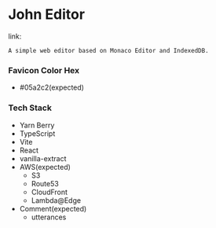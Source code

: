 # John Editor

link:

```
A simple web editor based on Monaco Editor and IndexedDB.
```

### Favicon Color Hex

- #05a2c2(expected)

### Tech Stack

- Yarn Berry
- TypeScript
- Vite
- React
- vanilla-extract
- AWS(expected)
  - S3
  - Route53
  - CloudFront
  - Lambda@Edge
- Comment(expected)
  - utterances
